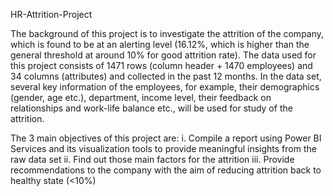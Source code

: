 HR-Attrition-Project

The background of this project is to investigate the attrition of the company, which is found to be at an alerting level (16.12%, which is higher than the general threshold at around 10% for good attrition rate). The data used for this project consists of 1471 rows (column header + 1470 employees) and 34 columns (attributes) and collected in the past 12 months. In the data set, several key information of the employees, for example, their demographics (gender, age etc.), department, income level, their feedback on relationships and work-life balance etc., will be used for study of the attrition.

The 3 main objectives of this project are:
i.	Compile a report using Power BI Services and its visualization tools to provide meaningful insights from the raw data set
ii.	Find out those main factors for the attrition
iii.	Provide recommendations to the company with the aim of reducing attrition back to healthy state (<10%)
